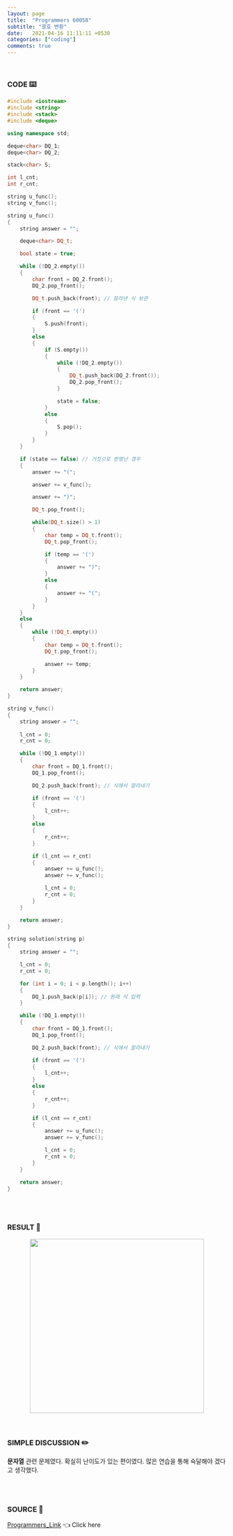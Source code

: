 ```yaml
---
layout: page
title:  "Programmers 60058"
subtitle: "괄호 변환"
date:   2021-04-16 11:11:11 +0530
categories: ["coding"]
comments: true
---
```


<br>

### CODE ⌨️

```c++
#include <iostream>
#include <string>
#include <stack>
#include <deque>

using namespace std;

deque<char> DQ_1;
deque<char> DQ_2;

stack<char> S;

int l_cnt;
int r_cnt;

string u_func();
string v_func();

string u_func()
{
    string answer = "";

    deque<char> DQ_t;

    bool state = true;

    while (!DQ_2.empty())
    {
        char front = DQ_2.front();
        DQ_2.pop_front();

        DQ_t.push_back(front); // 잘라낸 식 보관

        if (front == '(')
        {
            S.push(front);
        }
        else
        {
            if (S.empty())
            {
                while (!DQ_2.empty())
                {
                    DQ_t.push_back(DQ_2.front());
                    DQ_2.pop_front();
                }

                state = false;
            }
            else
            {
                S.pop();
            }
        }
    }

    if (state == false) // 거짓으로 판명난 경우
    {
        answer += "(";

        answer += v_func();

        answer += ")";

        DQ_t.pop_front();

        while(DQ_t.size() > 1)
        {
            char temp = DQ_t.front();
            DQ_t.pop_front();

            if (temp == '(')
            {
                answer += ")";
            }
            else
            {
                answer += "(";
            }
        }
    }
    else
    {
        while (!DQ_t.empty())
        {
            char temp = DQ_t.front();
            DQ_t.pop_front();

            answer += temp;
        }
    }

    return answer;
}

string v_func()
{
    string answer = "";
    
    l_cnt = 0;
    r_cnt = 0;

    while (!DQ_1.empty())
    {
        char front = DQ_1.front();
        DQ_1.pop_front();

        DQ_2.push_back(front); // 식에서 잘라내기

        if (front == '(')
        {
            l_cnt++;
        }
        else
        {
            r_cnt++;
        }

        if (l_cnt == r_cnt)
        {
            answer += u_func();
            answer += v_func();

            l_cnt = 0;
            r_cnt = 0;
        }
    }

    return answer;
}

string solution(string p)
{    
    string answer = "";

    l_cnt = 0;
    r_cnt = 0;

    for (int i = 0; i < p.length(); i++)
    {
        DQ_1.push_back(p[i]); // 원래 식 입력
    }

    while (!DQ_1.empty())
    {
        char front = DQ_1.front();
        DQ_1.pop_front();

        DQ_2.push_back(front); // 식에서 잘라내기

        if (front == '(')
        {
            l_cnt++;
        }
        else
        {
            r_cnt++;
        }

        if (l_cnt == r_cnt)
        {
            answer += u_func();
            answer += v_func();

            l_cnt = 0;
            r_cnt = 0;
        }
    }

    return answer;
}
```  

<br>
<br>

### RESULT 💛

<img src="{{ '/assets/programmers/p60058r.jpg' }}" style="width: 400px; height: auto; margin-left: auto; margin-right: auto; display: block;">  

<br>
<br>

### SIMPLE DISCUSSION ✏️

**문자열** 관련 문제였다. 확실히 난이도가 있는 편이였다. 많은 연습을 통해 숙달해야 겠다고 생각했다.  

<br>
<br>

### SOURCE 💎

[Programmers_Link][link] 👈 Click here  

<br>
<br>

<script src="https://utteranc.es/client.js"
        repo="DCherish/DCherish.github.io"
        issue-term="pathname"
        theme="boxy-light"
        crossorigin="anonymous"
        async>
</script>

[link]: https://programmers.co.kr/learn/courses/30/lessons/60058